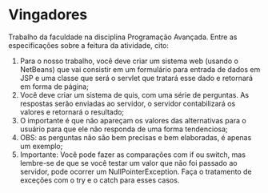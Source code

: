 # Vingadores
Trabalho da faculdade na disciplina Programação Avançada.
Entre as especificações sobre a feitura da atividade, cito:
1.	Para o nosso trabalho, você deve criar um sistema web (usando o NetBeans) que vai consistir em um formulário para entrada de dados em JSP e uma classe que será o servlet que tratará esse dado e retornará em forma de página;
2.	Você deve criar um sistema de quis, com uma série de perguntas. As respostas serão enviadas ao servidor, o servidor contabilizará os valores e retornará o resultado;
3.	O importante é que não apareçam os valores das alternativas para o usuário para que ele não responda de uma forma tendenciosa;
4.	OBS: as perguntas não são bem precisas e bem elaboradas, é apenas um exemplo;
5. Importante: Você pode fazer as comparações com if ou switch, mas lembre-se de que se você testar um valor que não foi passado ao servidor, pode ocorrer um NullPointerException. Faça o tratamento de exceções com o try e o catch para esses casos.

